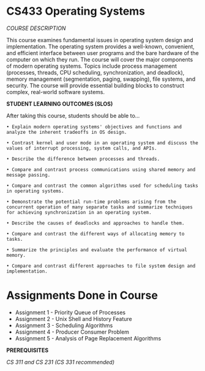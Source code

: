 # CS433 Operating Systems

*COURSE DESCRIPTION*

This course examines fundamental issues in operating system design and implementation. The
operating system provides a well-known, convenient, and efficient interface between user
programs and the bare hardware of the computer on which they run. The course will cover the
major components of modern operating systems. Topics include process management (processes,
threads, CPU scheduling, synchronization, and deadlock), memory management (segmentation,
paging, swapping), file systems, and security. The course will provide essential building blocks to
construct complex, real-world software systems.

**STUDENT LEARNING OUTCOMES (SLOS)**

After taking this course, students should be able to...

	• Explain modern operating systems' objectives and functions and analyze the inherent tradeoffs in OS design.

	• Contrast kernel and user mode in an operating system and discuss the values of interrupt processing, system calls, and APIs.

	• Describe the difference between processes and threads.

	• Compare and contrast process communications using shared memory and message passing.

	• Compare and contrast the common algorithms used for scheduling tasks in operating systems.

	• Demonstrate the potential run-time problems arising from the concurrent operation of many separate tasks and summarize techniques for achieving synchronization in an operating system.

	• Describe the causes of deadlocks and approaches to handle them.

	• Compare and contrast the different ways of allocating memory to tasks.

	• Summarize the principles and evaluate the performance of virtual memory.

	• Compare and contrast different approaches to file system design and implementation.

# Assignments Done in Course
- Assignment 1 - Priority Queue of Processes
- Assignment 2 - Unix Shell and History Feature
- Assignment 3 - Scheduling Algorithms
- Assignment 4 - Producer Consumer Problem
- Assignment 5 - Analysis of Page Replacement Algorithms

**PREREQUISITES**

*CS 311 and CS 231 (CS 331 recommended)*
